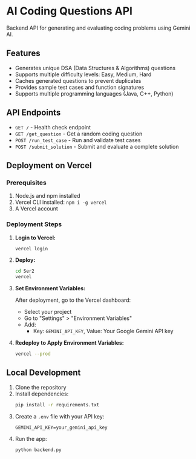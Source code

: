 # AI Coding Questions API

Backend API for generating and evaluating coding problems using Gemini AI.

## Features

- Generates unique DSA (Data Structures & Algorithms) questions
- Supports multiple difficulty levels: Easy, Medium, Hard
- Caches generated questions to prevent duplicates
- Provides sample test cases and function signatures
- Supports multiple programming languages (Java, C++, Python)

## API Endpoints

- `GET /` - Health check endpoint
- `GET /get_question` - Get a random coding question
- `POST /run_test_case` - Run and validate test cases
- `POST /submit_solution` - Submit and evaluate a complete solution

## Deployment on Vercel

### Prerequisites

1. Node.js and npm installed
2. Vercel CLI installed: `npm i -g vercel`
3. A Vercel account

### Deployment Steps

1. **Login to Vercel:**

   ```bash
   vercel login
   ```

2. **Deploy:**

   ```bash
   cd Ser2
   vercel
   ```

3. **Set Environment Variables:**

   After deployment, go to the Vercel dashboard:

   - Select your project
   - Go to "Settings" > "Environment Variables"
   - Add:
     - Key: `GEMINI_API_KEY`, Value: Your Google Gemini API key

4. **Redeploy to Apply Environment Variables:**
   ```bash
   vercel --prod
   ```

## Local Development

1. Clone the repository
2. Install dependencies:
   ```bash
   pip install -r requirements.txt
   ```
3. Create a `.env` file with your API key:
   ```
   GEMINI_API_KEY=your_gemini_api_key
   ```
4. Run the app:
   ```bash
   python backend.py
   ```
